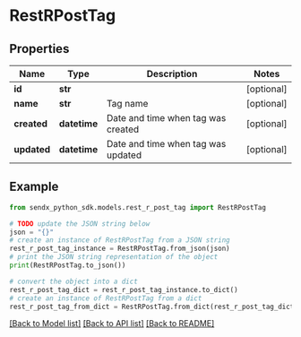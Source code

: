 # RestRPostTag


## Properties

Name | Type | Description | Notes
------------ | ------------- | ------------- | -------------
**id** | **str** |  | [optional] 
**name** | **str** | Tag name | [optional] 
**created** | **datetime** | Date and time when tag was created | [optional] 
**updated** | **datetime** | Date and time when tag was updated | [optional] 

## Example

```python
from sendx_python_sdk.models.rest_r_post_tag import RestRPostTag

# TODO update the JSON string below
json = "{}"
# create an instance of RestRPostTag from a JSON string
rest_r_post_tag_instance = RestRPostTag.from_json(json)
# print the JSON string representation of the object
print(RestRPostTag.to_json())

# convert the object into a dict
rest_r_post_tag_dict = rest_r_post_tag_instance.to_dict()
# create an instance of RestRPostTag from a dict
rest_r_post_tag_from_dict = RestRPostTag.from_dict(rest_r_post_tag_dict)
```
[[Back to Model list]](../README.md#documentation-for-models) [[Back to API list]](../README.md#documentation-for-api-endpoints) [[Back to README]](../README.md)



